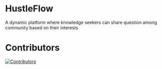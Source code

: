 # HustleFlow

A dynamic platform where knowledge seekers can share question among community based on their interests


# Contributors
[![Contributors](https://contrib.rocks/image?repo=vijay-kumar-yadav/HustleFlow)](https://github.com/vijay-kumar-yadav/HustleFlow/graphs/contributors)
